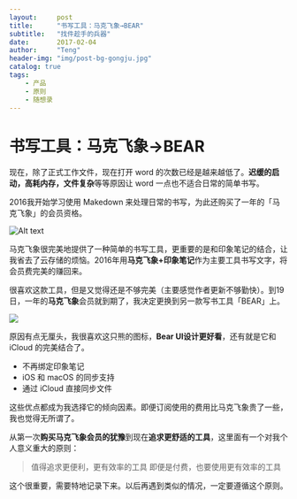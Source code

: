 ```yaml
---
layout:     post
title:      "书写工具：马克飞象→BEAR"
subtitle:   "找件趁手的兵器"
date:       2017-02-04
author:     "Teng"
header-img: "img/post-bg-gongju.jpg"
catalog: true
tags:
    - 产品
    - 原则
    - 随想录
---
```


# 书写工具：马克飞象→BEAR

现在，除了正式工作文件，现在打开 word 的次数已经是越来越低了。**迟缓的启动，高耗内存，文件复杂**等等原因让 word 一点也不适合日常的简单书写。

2016我开始学习使用 Makedown 来处理日常的书写，为此还购买了一年的「马克飞象」的会员资格。

![Alt text](./1486198251358.png)

马克飞象很完美地提供了一种简单的书写工具，更重要的是和印象笔记的结合，让我省去了云存储的烦恼。2016年用**马克飞象+印象笔记**作为主要工具书写文字，将会员费完美的赚回来。

很喜欢这款工具，但是又觉得还是不够完美（主要感觉作者更新不够勤快）。到19日，一年的**马克飞象**会员就到期了，我决定更换到另一款写书工具「BEAR」上。

![](http://images.tengblog.cn/17-2-4/24680572-file_1486198701544_9b3d.jpg)

原因有点无厘头，我很喜欢这只熊的图标，**Bear UI设计更好看**，还有就是它和 iCloud 的完美结合了。
- 不再绑定印象笔记
- iOS 和 macOS 的同步支持
- 通过 iCloud 直接同步文件

这些优点都成为我选择它的倾向因素。即便订阅使用的费用比马克飞象贵了一些，我也觉得无所谓了。

从第一次**购买马克飞象会员的犹豫**到现在**追求更舒适的工具**，这里面有一个对我个人意义重大的原则：

> 值得追求更便利，更有效率的工具
> 即便是付费，也要使用更有效率的工具

这个很重要，需要特地记录下来。以后再遇到类似的情况，一定要遵循这个原则。